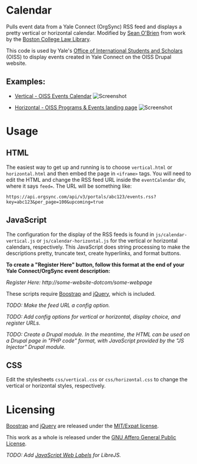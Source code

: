 # Calendar
Pulls event data from a Yale Connect (OrgSync) RSS feed and displays a pretty vertical or horizontal calendar.  Modified by [Sean O'Brien](http://oiss.yale.edu/about/oiss-staff/sean-obrien) from work by the [Boston College Law Library](https://github.com/BCLawLibrary/calendar).

This code is used by Yale's [Office of International Students and Scholars](http://oiss.yale.edu) (OISS) to display events created in Yale Connect on the OISS Drupal website.

## Examples:

* [Vertical - OISS Events Calendar](http://oiss.yale.edu/calendar)
![Screenshot](https://github.com/seandiggity/yale-connect-calendar/raw/master/screenshot-vertical.png)

* [Horizontal - OISS Programs & Events landing page](http://oiss.yale.edu/programs)
![Screenshot](https://github.com/seandiggity/yale-connect-calendar/raw/master/screenshot-horizontal.png)

# Usage

## HTML
The easiest way to get up and running is to choose `vertical.html` or `horizontal.html` and then embed the page in `<iframe>` tags.  You will need to edit the HTML and change the RSS feed URL inside the `eventCalendar` div, where it says `feed=`. The URL will be something like:

`https://api.orgsync.com/api/v3/portals/abc123/events.rss?key=abc123&per_page=100&upcoming=true`

## JavaScript
The configuration for the display of the RSS feeds is found in `js/calendar-vertical.js` or `js/calendar-horizontal.js` for the vertical or horizontal calendars, respectively.   This JavaScript does string processing to make the descriptions pretty, truncate text, create hyperlinks, and format buttons.

**To create a "Register Here" button, follow this format at the end of your Yale Connect/OrgSync event description:**  

_Register Here: http://some-website-dotcom/some-webpage_

These scripts require [Boostrap](https://getbootstrap.com) and [jQuery](https://jquery.com/), which is included.

_TODO: Make the feed URL a config option._

_TODO: Add config options for vertical or horizontal, display choice, and register URLs._

_TODO: Create a Drupal module.  In the meantime, the HTML can be used on a Drupal page in "PHP code" format, with JavaScript provided by the "JS Injector" Drupal module._

## CSS
Edit the stylesheets `css/vertical.css` or `css/horizontal.css` to change the vertical or horizontal styles, respectively.

# Licensing
[Boostrap](https://getbootstrap.com) and [jQuery](https://jquery.com/) are released under the [MIT/Expat license](https://opensource.org/licenses/MIT).

This work as a whole is released under the [GNU Affero General Public License](https://www.gnu.org/licenses/agpl-3.0.en.html).  
  
_TODO: Add [JavaScript Web Labels](https://www.gnu.org/software/librejs/manual/librejs.html#JavaScript-Web-Labels) for LibreJS._

